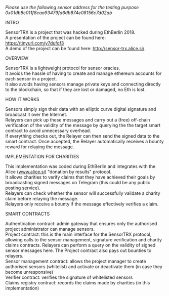 
*Please use the following sensor address for the testing purpose 0x01db8c011f8caa93479fa6db874e08156c7d02ab*

INTRO

SensorTRX is a project that was hacked during EthBerlin 2018.  
A presentation of the project can be found here: https://tinyurl.com/y7dufof3  
A demo of the project can be found here: http://sensor-trx.alice.si/  

OVERVIEW

SensorTRX is a lightweight protocol for sensor oracles.  
It avoids the hassle of having to create and manage ethereum accounts for each sensor in a project.  
It also avoids having sensors manage private keys and connecting directly to the blockchain, so that if they are lost or damaged, no Eth is lost.  

HOW IT WORKS

Sensors simply sign their data with an elliptic curve digital signature and broadcast it over the Internet.  
Relayers can pick up these messages and carry out a (free) off-chain verification of the validity of the message by querying the the target smart contract to avoid unnecessary overhead.  
If everything checks out, the Relayer can then send the signed data to the smart contract. Once accepted, the Relayer automatically receives a bounty reward for relaying the message.  

IMPLEMENTATION FOR CHARITIES

This implementation was coded during EthBerlin and integrates with the Alice (www.alice.si) "donation by results" protocol.  
It allows charities to verify claims that they have achieved their goals by broadcasting signed messages on Telegram (this could be any public posting service).  
Relayers can check whether the sensor will successfully validate a charity claim before relaying the message.  
Relayers only receive a bounty if the message effectively verifies a claim.  

SMART CONTRACTS

Authentication contract: admin gateway that ensures only the authorised project administrator can manage sensors.  
Project contract: this is the main interface for the SensorTRX protocol, allowing calls to the sensor management, signature verification and charity claims contracts. Relayers can perform a query on the validity of signed sensor messages here. The Project contract also pays out bounties to relayers.  
Sensor management contract: allows the project manager to create authorised sensors (whitelist) and activate or deactivate them (in case they become unresponsive)  
Verifier contract: verifies the signature of whitelisted sensors  
Claims registry contract: records the claims made by charities (in this implementation)  
